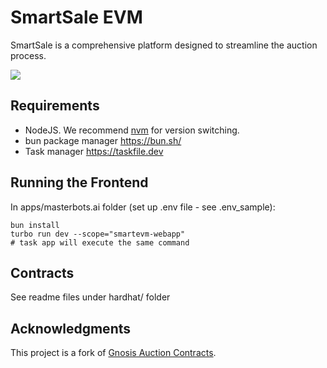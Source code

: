 
# SmartSale EVM

SmartSale is a comprehensive platform designed to streamline the auction process.

![](https://cdn.eosnation.io/pomelo/project_logos/fc190531-e0ed-4018-be9b-2a4323829bb8.png?webp=true&resize=1500&animated=true)

## Requirements

- NodeJS. We recommend [nvm](https://github.com/nvm-sh/nvm) for version switching.
- bun package manager https://bun.sh/
- Task manager https://taskfile.dev

## Running the Frontend

In apps/masterbots.ai folder (set up .env file - see .env_sample):

```
bun install
turbo run dev --scope="smartevm-webapp" 
# task app will execute the same command
```

## Contracts

See readme files under hardhat/ folder

## Acknowledgments

This project is a fork of [Gnosis Auction Contracts](https://github.com/Gnosis-Auction/auction-contracts).
